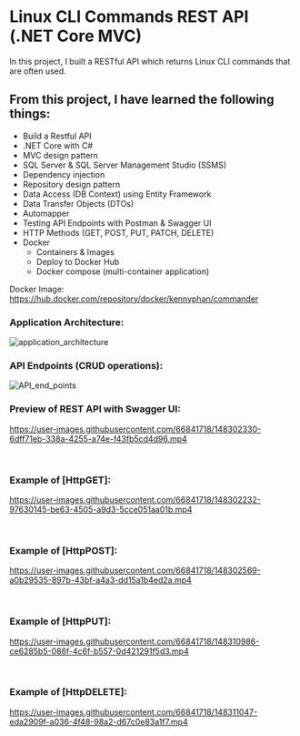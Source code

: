 # Linux CLI Commands REST API (.NET Core MVC)

In this project, I built a RESTful API which returns Linux CLI commands that are often used.

## From this project, I have learned the following things:
* Build a Restful API
* .NET Core with C#
* MVC design pattern
* SQL Server & SQL Server Management Studio (SSMS)
* Dependency injection
* Repository design pattern
* Data Access (DB Context) using Entity Framework
* Data Transfer Objects (DTOs)
* Automapper
* Testing API Endpoints with Postman & Swagger UI
* HTTP Methods (GET, POST, PUT, PATCH, DELETE)
* Docker
  * Containers & Images
  * Deploy to Docker Hub
  * Docker compose (multi-container application)

Docker Image:
https://hub.docker.com/repository/docker/kennyphan/commander
<br/>

### Application Architecture:
![application_architecture](https://user-images.githubusercontent.com/66841718/148300500-ca10e3b1-ae57-46cb-9ff1-7c420e7d1f7e.png)
<br/>

### API Endpoints (CRUD operations):
![API_end_points](https://user-images.githubusercontent.com/66841718/148300523-49d12c9a-b08c-4e3b-aa72-88f0cc316aaa.png)
<br/>

### Preview of REST API with Swagger UI:
https://user-images.githubusercontent.com/66841718/148302330-6dff71eb-338a-4255-a74e-f43fb5cd4d96.mp4

<br/>

### Example of [HttpGET]:
https://user-images.githubusercontent.com/66841718/148302232-97630145-be63-4505-a9d3-5cce051aa01b.mp4

<br/>

### Example of [HttpPOST]:
https://user-images.githubusercontent.com/66841718/148302569-a0b29535-897b-43bf-a4a3-dd15a1b4ed2a.mp4

<br/>

### Example of [HttpPUT]:
https://user-images.githubusercontent.com/66841718/148310986-ce6285b5-086f-4c6f-b557-0d421291f5d3.mp4

<br/>

### Example of [HttpDELETE]:
https://user-images.githubusercontent.com/66841718/148311047-eda2909f-a036-4f48-98a2-d67c0e83a1f7.mp4






